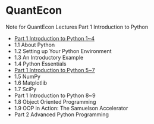 # QuantEcon
Note for QuantEcon Lectures
Part 1 Introduction to Python
- [Part 1 Introduction to Python 1~4](http://nbviewer.jupyter.org/github/gurusmile/QuantEcon/blob/master/Part%201_%20Introduction%20to%20Python%201~4.ipynb)
 - 1.1 About Python
 - 1.2 Setting up Your Python Environment
 - 1.3 An Introductory Example
 - 1.4 Python Essentials
- [Part 1 Introduction to Python 5~7](http://nbviewer.jupyter.org/github/gurusmile/QuantEcon/blob/master/Part%201_%20Introduction%20to%20Python%205~7.ipynb)
 - 1.5 NumPy
 - 1.6 Matplotlib
 - 1.7 SciPy
- Part 1 Introduction to Python 8~9
 - 1.8 Object Oriented Programming
 - 1.9 OOP in Action: The Samuelson Accelerator
- Part 2 Advanced Python Programming

